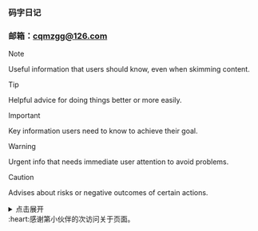 ### 码字日记
### 邮箱：cqmzgg@126.com
> [!NOTE]
> Useful information that users should know, even when skimming content.

> [!TIP]
> Helpful advice for doing things better or more easily.

> [!IMPORTANT]
> Key information users need to know to achieve their goal.

> [!WARNING]
> Urgent info that needs immediate user attention to avoid problems.

> [!CAUTION]
> Advises about risks or negative outcomes of certain actions.

<details>
<summary>点击展开</summary>

一年12块！两年20块！！！这机场你可见过，我是入了，真香！[一元机场](https://xn--4gq62f52gdss.ink/#/register?code=I7Ojo5pG)
</details>

<span id="busuanzi">
:heart:感谢第<span></span>小伙伴的<span></span>次访问关于页面。
</span>

<!-- ##{"script":"<script>document.getElementById('user-content-busuanzi').id='busuanzi_container_site_uv';busuanzi=document.getElementById('busuanzi_container_site_uv');busuanzi.style.display='none';busuanzi.childNodes[1].id='busuanzi_value_site_uv';busuanzi.childNodes[3].id='busuanzi_value_site_pv';</script><script async src='//busuanzi.ibruce.info/busuanzi/2.3/busuanzi.pure.mini.js'></script>","style":"<style>#busuanzi_value_site_uv{color:red}#busuanzi_value_site_pv{color:red}</style>"}## -->